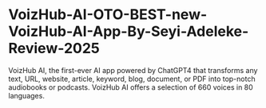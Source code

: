 # VoizHub-AI-OTO-BEST-new-VoizHub-AI-App-By-Seyi-Adeleke-Review-2025
VoizHub AI, the first-ever AI app powered by ChatGPT4 that transforms any text, URL, website, article, keyword, blog, document, or PDF into top-notch audiobooks or podcasts. VoizHub AI offers a selection of 660 voices in 80 languages.
